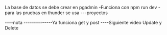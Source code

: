 La base de datos se debe crear en pgadmin
-Funciona con npm run dev
-para las pruebas en thunder se usa ---proyectos


----nota
--------------Ya funciona get y post
----Siguiente video Update y Delete